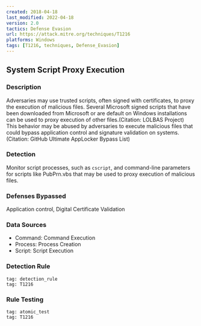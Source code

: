 ```yaml
---
created: 2018-04-18
last_modified: 2022-04-18
version: 2.0
tactics: Defense Evasion
url: https://attack.mitre.org/techniques/T1216
platforms: Windows
tags: [T1216, techniques, Defense_Evasion]
---
```


## System Script Proxy Execution

### Description

Adversaries may use trusted scripts, often signed with certificates, to proxy the execution of malicious files. Several Microsoft signed scripts that have been downloaded from Microsoft or are default on Windows installations can be used to proxy execution of other files.(Citation: LOLBAS Project) This behavior may be abused by adversaries to execute malicious files that could bypass application control and signature validation on systems.(Citation: GitHub Ultimate AppLocker Bypass List)

### Detection

Monitor script processes, such as `cscript`, and command-line parameters for scripts like PubPrn.vbs that may be used to proxy execution of malicious files.

### Defenses Bypassed

Application control, Digital Certificate Validation

### Data Sources

  - Command: Command Execution
  -  Process: Process Creation
  -  Script: Script Execution
### Detection Rule

```query
tag: detection_rule
tag: T1216
```

### Rule Testing

```query
tag: atomic_test
tag: T1216
```
